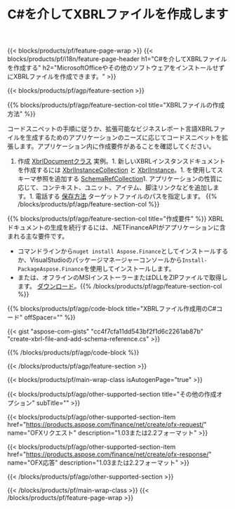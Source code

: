 ﻿---
title: C#を介してXBRLファイルを作成します
description: XBRLファイル作成のサンプルコード。 .NETベースのアプリケーション内でのバッチXBRLファイルの生成にはAPIサンプルコードを使用します。 
url: /ja/net/create/xbrl/
family: finance
platformtag: net
feature: create
informat: XBRL
outformat: 
otherformats: 
---
{{< blocks/products/pf/feature-page-wrap >}}
{{< blocks/products/pf/i18n/feature-page-header h1="C#を介してXBRLファイルを作成する" h2="MicrosoftOfficeやその他のソフトウェアをインストールせずにXBRLファイルを作成できます。" >}}

{{< blocks/products/pf/agp/feature-section >}}

{{% blocks/products/pf/agp/feature-section-col title="XBRLファイルの作成方法" %}}

コードスニペットの手順に従うか、拡張可能なビジネスレポート言語XBRLファイルを生成するためのアプリケーションのニーズに応じてコードスニペットを拡張します。アプリケーション内に作成要件があることを確認してください。

1. 作成 [XbrlDocumentクラス](https://apireference.aspose.com/finance/net/aspose.finance.xbrl/xbrldocument) 実例。1. 新しいXBRLインスタンスドキュメントを作成するには [XbrlInstanceCollection](https://apireference.aspose.com/finance/net/aspose.finance.xbrl/xbrlinstancecollection) と [XbrlInstance](https://apireference.aspose.com/finance/net/aspose.finance.xbrl/xbrlinstance)。1. を使用してスキーマ参照を追加する [SchemaRefCollection](https://apireference.aspose.com/finance/net/aspose.finance.xbrl/schemarefcollection)1. アプリケーションの性質に応じて、コンテキスト、ユニット、アイテム、脚注リンクなどを追加します。1. 電話する [保存方法](https://apireference.aspose.com/finance/net/aspose.finance.xbrl.xbrldocument/save/methods/1) ターゲットファイルのパスを指定します。
{{% /blocks/products/pf/agp/feature-section-col %}}

{{% blocks/products/pf/agp/feature-section-col title="作成要件" %}}
XBRLドキュメントの生成を続行するには、.NETFinanceAPIがアプリケーションに含まれる主な要件です。 
- コマンドラインから```nuget install Aspose.Finance```としてインストールするか、VisualStudioのパッケージマネージャーコンソールから```Install-PackageAspose.Finance```を使用してインストールします。
- または、オフラインのMSIインストーラーまたはDLLをZIPファイルで取得します。 [ダウンロード](https://downloads.aspose.com/finance/net)。{{% /blocks/products/pf/agp/feature-section-col %}}

{{% blocks/products/pf/agp/code-block title="XBRLファイル作成用のC#コード" offSpacer="" %}}

{{< gist "aspose-com-gists" "cc4f7cfa11dd543bf2f1d6c2261ab87b" "create-xbrl-file-and-add-schema-reference.cs" >}}

{{% /blocks/products/pf/agp/code-block %}}

{{< /blocks/products/pf/agp/feature-section >}}

{{< blocks/products/pf/main-wrap-class isAutogenPage="true" >}}

{{< blocks/products/pf/agp/other-supported-section title="その他の作成オプション" subTitle="" >}}

{{< blocks/products/pf/agp/other-supported-section-item href="https://products.aspose.com/finance/net/create/ofx-request/" name="OFXリクエスト" description="1.03または2.2フォーマット" >}}

{{< blocks/products/pf/agp/other-supported-section-item href="https://products.aspose.com/finance/net/create/ofx-response/" name="OFX応答" description="1.03または2.2フォーマット" >}}

{{< /blocks/products/pf/agp/other-supported-section >}}

{{< /blocks/products/pf/main-wrap-class >}}
{{< /blocks/products/pf/feature-page-wrap >}}